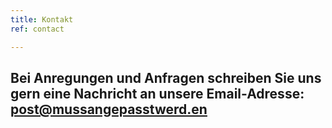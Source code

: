 ```yaml
---
title: Kontakt
ref: contact

---
```


## Bei Anregungen und Anfragen schreiben Sie uns gern eine Nachricht an unsere Email-Adresse: <post@mussangepasstwerd.en>
